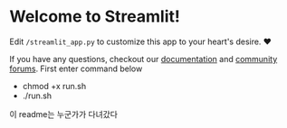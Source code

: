 # Welcome to Streamlit!

Edit `/streamlit_app.py` to customize this app to your heart's desire. :heart:

If you have any questions, checkout our [documentation](https://docs.streamlit.io) and [community
forums](https://discuss.streamlit.io).
First enter command below
- chmod +x run.sh
- ./run.sh

이 readme는 누군가가 다녀갔다
